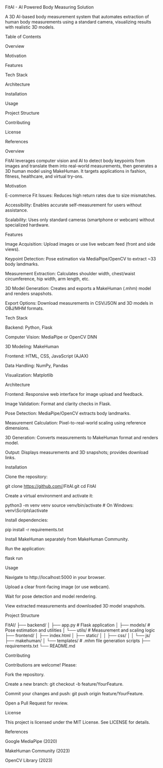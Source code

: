 FitAI - AI Powered Body Measuring Solution

A 3D AI-based body measurement system that automates extraction of human body measurements using a standard camera, visualizing results with realistic 3D models.

Table of Contents

Overview

Motivation

Features

Tech Stack

Architecture

Installation

Usage

Project Structure

Contributing

License

References

Overview

FitAI leverages computer vision and AI to detect body keypoints from images and translate them into real-world measurements, then generates a 3D human model using MakeHuman. It targets applications in fashion, fitness, healthcare, and virtual try-ons.

Motivation

E-commerce Fit Issues: Reduces high return rates due to size mismatches.

Accessibility: Enables accurate self-measurement for users without assistance.

Scalability: Uses only standard cameras (smartphone or webcam) without specialized hardware.

Features

Image Acquisition: Upload images or use live webcam feed (front and side views).

Keypoint Detection: Pose estimation via MediaPipe/OpenCV to extract ~33 body landmarks.

Measurement Extraction: Calculates shoulder width, chest/waist circumference, hip width, arm length, etc.

3D Model Generation: Creates and exports a MakeHuman (.mhm) model and renders snapshots.

Export Options: Download measurements in CSV/JSON and 3D models in OBJ/MHM formats.

Tech Stack

Backend: Python, Flask

Computer Vision: MediaPipe or OpenCV DNN

3D Modeling: MakeHuman

Frontend: HTML, CSS, JavaScript (AJAX)

Data Handling: NumPy, Pandas

Visualization: Matplotlib

Architecture

Frontend: Responsive web interface for image upload and feedback.

Image Validation: Format and clarity checks in Flask.

Pose Detection: MediaPipe/OpenCV extracts body landmarks.

Measurement Calculation: Pixel-to-real-world scaling using reference dimensions.

3D Generation: Converts measurements to MakeHuman format and renders model.

Output: Displays measurements and 3D snapshots; provides download links.

Installation

Clone the repository:

git clone https://github.com/<username>/FitAI.git
cd FitAI

Create a virtual environment and activate it:

python3 -m venv venv
source venv/bin/activate   # On Windows: venv\Scripts\activate

Install dependencies:

pip install -r requirements.txt

Install MakeHuman separately from MakeHuman Community.

Run the application:

flask run

Usage

Navigate to http://localhost:5000 in your browser.

Upload a clear front-facing image (or use webcam).

Wait for pose detection and model rendering.

View extracted measurements and downloaded 3D model snapshots.

Project Structure

FitAI/
├── backend/
│   ├── app.py           # Flask application
│   ├── models/          # Pose estimation and utilities
│   └── utils/           # Measurement and scaling logic
├── frontend/
│   ├── index.html
│   ├── static/
│   │   ├── css/
│   │   └── js/
├── makehuman/
│   └── templates/       # .mhm file generation scripts
├── requirements.txt
└── README.md

Contributing

Contributions are welcome! Please:

Fork the repository.

Create a new branch: git checkout -b feature/YourFeature.

Commit your changes and push: git push origin feature/YourFeature.

Open a Pull Request for review.

License

This project is licensed under the MIT License. See LICENSE for details.

References

Google MediaPipe (2020)

MakeHuman Community (2023)

OpenCV Library (2023)

